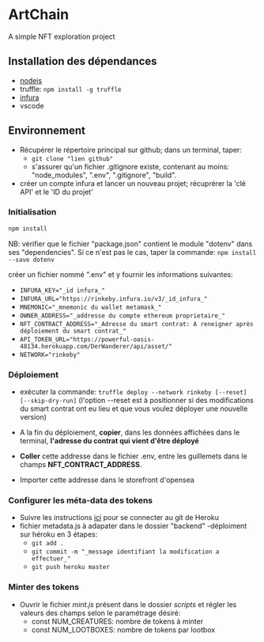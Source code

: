 # ArtChain
A simple NFT exploration project

## Installation des dépendances

- [nodejs](https://nodejs.org/en/)
- truffle: ```npm install -g truffle```
- [infura](https://infura.io/)
- vscode

## Environnement

- Récupérer le répertoire principal sur github; dans un terminal, taper:
  - ```git clone "lien github"```
  - s'assurer qu'un fichier .gitignore existe, contenant au moins: "node_modules", ".env", ".gitignore", "build".
- créer un compte infura et lancer un nouveau projet; récuprérer la 'clé API' et le 'ID du projet'
  
### Initialisation

```javascript
npm install
```
NB: vérifier que le fichier "package.json" contient le module "dotenv" dans ses "dependencies". Si ce n'est pas le cas, taper la commande:
```npm install --save dotenv```

créer un fichier nommé ".env" et y fournir les informations suivantes:

- ```INFURA_KEY="_id infura_"```
-  ```INFURA_URL="https://rinkeby.infura.io/v3/_id_infura_"```
- ```MNEMONIC="_mnemonic du wallet metamask_"```
- ```OWNER_ADDRESS="_addresse du compte ethereum proprietaire_"```
- ```NFT_CONTRACT_ADDRESS="_Adresse du smart contrat: A reneigner après déploiement du smart contrat_"```
- ```API_TOKEN_URL="https://powerful-oasis-48134.herokuapp.com/DerWanderer/api/asset/"```
- ```NETWORK="rinkeby"```

### Déploiement

 - exécuter la commande: ```truffle deploy --network rinkeby [--reset] [--skip-dry-run]```
(l'option --reset est à positionner si des modifications du smart contrat ont eu lieu et que vous voulez déployer une nouvelle version)
- A la fin du déploiement, **copier**, dans les données affichées dans le terminal, **l'adresse du contrat qui vient d'être déployé**
- **Coller** cette addresse dans le fichier .env, entre les guillemets dans le champs **NFT_CONTRACT_ADDRESS**.

- Importer cette addresse dans le storefront d'opensea

### Configurer les méta-data des tokens

- Suivre les instructions [ici](https://dashboard.heroku.com/apps/powerful-oasis-48134/deploy/heroku-git) pour se connecter au git de Heroku
 - fichier metadata.js à adapater dans le dossier "backend"
 -déploiment sur héroku en 3 étapes:
    - ```git add .```
    - ```git commit -m "_message identifiant la modification a effectuer_"```
    - ```git push heroku master```

### Minter des tokens

- Ouvrir le fichier _mint.js_ présent dans le dossier _scripts_ et régler les valeurs des champs selon le paramétrage désiré:
  - const NUM_CREATURES: nombre de tokens à minter
  - const NUM_LOOTBOXES: nombre de tokens par lootbox 
